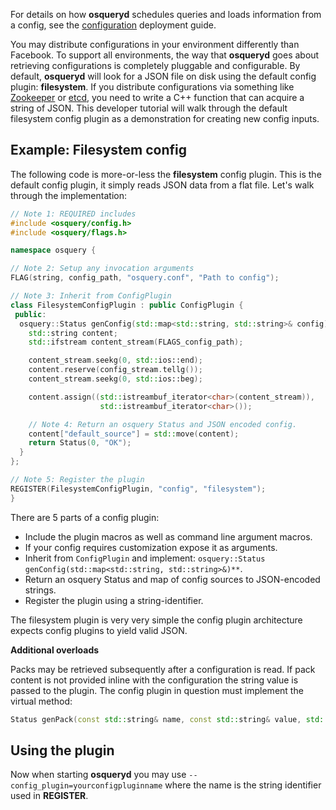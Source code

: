 For details on how **osqueryd** schedules queries and loads information from a config, see the [configuration](../deployment/configuration.md) deployment guide.

You may distribute configurations in your environment differently than Facebook. To support all environments, the way that **osqueryd** goes about retrieving configurations is completely pluggable and configurable. By default, **osqueryd** will look for a JSON file on disk using the default config plugin: **filesystem**. If you distribute configurations via something like [Zookeeper](http://zookeeper.apache.org/) or [etcd](https://github.com/coreos/etcd), you need to write a C++ function that can acquire a string of JSON. This developer tutorial will walk through the default filesystem config plugin as a demonstration for creating new config inputs.

## Example: Filesystem config

The following code is more-or-less the **filesystem** config plugin. This is the default config plugin, it simply reads JSON data from a flat file. Let's walk through the implementation:

```cpp
// Note 1: REQUIRED includes
#include <osquery/config.h>
#include <osquery/flags.h>

namespace osquery {

// Note 2: Setup any invocation arguments
FLAG(string, config_path, "osquery.conf", "Path to config");

// Note 3: Inherit from ConfigPlugin
class FilesystemConfigPlugin : public ConfigPlugin {
 public:
  osquery::Status genConfig(std::map<std::string, std::string>& config) {
    std::string content;
    std::ifstream content_stream(FLAGS_config_path);

    content_stream.seekg(0, std::ios::end);
    content.reserve(config_stream.tellg());
    content_stream.seekg(0, std::ios::beg);

    content.assign((std::istreambuf_iterator<char>(content_stream)),
                    std::istreambuf_iterator<char>());

    // Note 4: Return an osquery Status and JSON encoded config.
    content["default_source"] = std::move(content);
    return Status(0, "OK");
  }
};

// Note 5: Register the plugin
REGISTER(FilesystemConfigPlugin, "config", "filesystem");
}
```

There are 5 parts of a config plugin:

- Include the plugin macros as well as command line argument macros.
- If your config requires customization expose it as arguments.
- Inherit from `ConfigPlugin` and implement: `osquery::Status genConfig(std::map<std::string, std::string>&)**`.
- Return an osquery Status and map of config sources to JSON-encoded strings.
- Register the plugin using a string-identifier.

The filesystem plugin is very very simple the config plugin architecture expects config plugins to yield valid JSON.

**Additional overloads**

Packs may be retrieved subsequently after a configuration is read. If pack content is not provided inline with the configuration the string value is passed to the plugin. The config plugin in question must implement the virtual
method:

```cpp
Status genPack(const std::string& name, const std::string& value, std::string& pack);
```

## Using the plugin

Now when starting **osqueryd** you may use `--config_plugin=yourconfigpluginname` where the name is the string identifier used in **REGISTER**.
